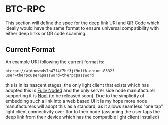 # BTC-RPC
 This section will define the spec for the deep link URI and QR Code which ideally would have the same format to ensure universal compatibility with either deep links or QR code scanning.

## Current Format
An example URI following the current format is:

`btcrpc://wjdnowndv7h47f4f7hf3jf9nffk.onion:8332?user=therpcuser&password=therpcpassword`

 this is in its nascent stages, the only light client that exists which has adopted this is [Fully Noded](https://github.com/Fonta1n3/FullyNoded) and the only server side node manufacturer supporting it is [Nodl](https://www.nodl.it) (to be released soon). Due to the simplicity of embedding such a link into a web based UI it is my hope more node manufacturers will adopt this as a standard, as it allows seamless "one tap" light client connectivity over Tor to their node (assuming the user taps the deep link from their device which has the compatible light client installed)
